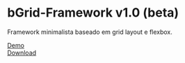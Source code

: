 # bGrid-Framework v1.0 (beta)
Framework minimalista baseado em grid layout e flexbox.

<a href="https://angry-hermann-6adc01.netlify.app" target="_blank">Demo</a><br>
<a href="https://github.com/igoramos77/bGrid-Framework/archive/main.zip" target="_blank">Download</a>
